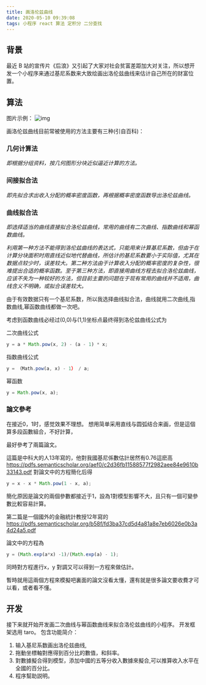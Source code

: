 ```yaml
---
title: 画洛伦兹曲线
date: 2020-05-10 09:39:08
tags: 小程序 react 算法 定积分 二分查找
---
```


## 背景

最近 B 站的宣传片《后浪》又引起了大家对社会贫富差距加大对关注，所以想开发一个小程序来通过基尼系数来大致绘画出洛伦兹曲线来估计自己所在的财富位置。

## 算法

图片示例：
![img](https://wiki.mbalib.com/w/images/f/f2/%E6%B4%9B%E4%BC%A6%E5%85%B9%E6%9B%B2%E7%BA%BF.jpg)

画洛伦兹曲线目前常被使用的方法主要有三种(引自百科)：

### 几何计算法

_即根据分组资料，按几何图形分块近似逼近计算的方法。_

### 间接拟合法

_即先拟合求出收入分配的概率密度函数，再根据概率密度函数导出洛伦兹曲线。_

### 曲线拟合法

_即选择适当的曲线直接拟合洛伦兹曲线，常用的曲线有二次曲线、指数曲线和幂函数曲线。_

_利用第一种方法不能得到洛伦兹曲线的表达式，只能用来计算基尼系数，但由于在计算分块面积时用直线近似地代替曲线，所估计的基尼系数要小于实际值，尤其在数据点较少时，误差较大。第二种方法由于计算收入分配的概率密度的复杂性，很难提出合适的概率函数。至于第三种方法，即直接用曲线方程去拟合洛伦兹曲线，应该不失为一种较好的方法，但目前主要的问题在于现有常用的曲线并不适用，曲线含义不明确，或拟合误差较大。_

由于有效数据只有一个基尼系数，所以我选择曲线拟合法，曲线就用二次曲线,指数曲线,幂函数曲线都做一次吧。

考虑到函数曲线必经过(0,0)与(1,1)坐标点最终得到洛伦兹曲线公式为

二次曲线公式

```js
y = a * Math.pow(x, 2) - (a - 1) * x;
```

指数曲线公式

```js
y = （Math.pow(a, x) - 1） / a;
```

幂函数

```js
y = Math.pow(x, a);
```
### 論文參考

在接近0，1时，感觉效果不理想。
想用简单采用直线与圆弧结合来画，但是這個算多段函數組合，不好計算，


最好參考了兩篇論文。

這篇是中科大的人13年寫的，他對我國基尼係數估計居然有0.76這麽高
https://pdfs.semanticscholar.org/aef0/c2d36fb11588577f2982aee84e9610b33143.pdf
對論文中的方程簡化后得

```js
y = x - x * Math.pow(1 - x, a);
```

簡化原因是論文的兩個參數都接近于1，設為1對模型影響不大，且只有一個可變參數比較容易計算。

第二篇是一個國外的金融統計教授12年寫的
https://pdfs.semanticscholar.org/b58f/fd3ba37cd5d4a81a8e7eb6026e0b3a4d24a5.pdf

論文中的方程為

```js
y = (Math.exp(a*x) -1)/(Math.exp(a) - 1);
```

同時對方程進行x，y 對調又可以得到一方程來做估計。


暫時就用這兩個方程來模擬吧裏面的論文沒看太懂，還有就是很多論文要收費才可以看，或者看不懂。

## 开发

接下来就开始开发画二次曲线与幂函数曲线来拟合洛伦兹曲线的小程序。
开发框架选用 taro。
包含功能简介：

1. 输入基尼系数画出洛伦兹曲线,
1. 拖動坐標軸對應得到百分比的數值，和斜率。
1. 對數據擬合得到模型，添加中國的五等分收入數據來擬合,可以推算收入水平在全國的百分比。
1. 程序幫助説明。

